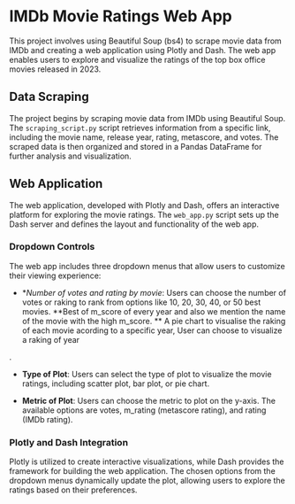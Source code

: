 # IMDb Movie Ratings Web App

This project involves using Beautiful Soup (bs4) to scrape movie data from IMDb and creating a web application using Plotly and Dash. The web app enables users to explore and visualize the ratings of the top box office movies released in 2023.

## Data Scraping

The project begins by scraping movie data from IMDb using Beautiful Soup. The `scraping_script.py` script retrieves information from a specific link, including the movie name, release year, rating, metascore, and votes. The scraped data is then organized and stored in a Pandas DataFrame for further analysis and visualization.

## Web Application

The web application, developed with Plotly and Dash, offers an interactive platform for exploring the movie ratings. The `web_app.py` script sets up the Dash server and defines the layout and functionality of the web app.

### Dropdown Controls

The web app includes three dropdown menus that allow users to customize their viewing experience:

- **Number of votes and rating by movie*: Users can choose the number of votes or raking to rank from options like 10, 20, 30, 40, or 50 best movies.
  **Best of m_score of every year and also we mention the name of the movie with the high m_score.
  ** A pie chart to visualise the raking of each movie acording to a specific year, User can choose to visualize a raking of year
  
.
- **Type of Plot**: Users can select the type of plot to visualize the movie ratings, including scatter plot, bar plot, or pie chart.

- **Metric of Plot**: Users can choose the metric to plot on the y-axis. The available options are votes, m_rating (metascore rating), and rating (IMDb rating).

### Plotly and Dash Integration

Plotly is utilized to create interactive visualizations, while Dash provides the framework for building the web application. The chosen options from the dropdown menus dynamically update the plot, allowing users to explore the ratings based on their preferences.
